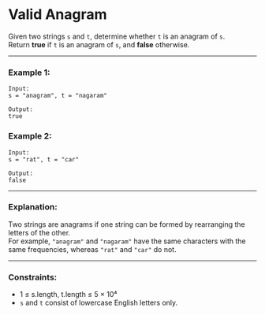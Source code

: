 # Valid Anagram

Given two strings `s` and `t`, determine whether `t` is an anagram of `s`.  
Return **true** if `t` is an anagram of `s`, and **false** otherwise.

---

### Example 1:

```
Input:
s = "anagram", t = "nagaram"

Output:
true
```

### Example 2:

```
Input:
s = "rat", t = "car"

Output:
false
```

---

### Explanation:

Two strings are anagrams if one string can be formed by rearranging the letters of the other.  
For example, `"anagram"` and `"nagaram"` have the same characters with the same frequencies, whereas `"rat"` and `"car"` do not.

---

### Constraints:

- 1 ≤ s.length, t.length ≤ 5 × 10⁴
- `s` and `t` consist of lowercase English letters only.
